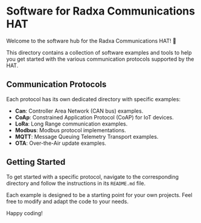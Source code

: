 # Software for Radxa Communications HAT

Welcome to the software hub for the Radxa Communications HAT! 🚀

This directory contains a collection of software examples and tools to help you get started with the various communication protocols supported by the HAT.

## Communication Protocols

Each protocol has its own dedicated directory with specific examples:

- **Can**: Controller Area Network (CAN bus) examples.
- **CoAp**: Constrained Application Protocol (CoAP) for IoT devices.
- **LoRa**: Long Range communication examples.
- **Modbus**: Modbus protocol implementations.
- **MQTT**: Message Queuing Telemetry Transport examples.
- **OTA**: Over-the-Air update examples.

## Getting Started

To get started with a specific protocol, navigate to the corresponding directory and follow the instructions in its `README.md` file.

Each example is designed to be a starting point for your own projects. Feel free to modify and adapt the code to your needs.

Happy coding!
